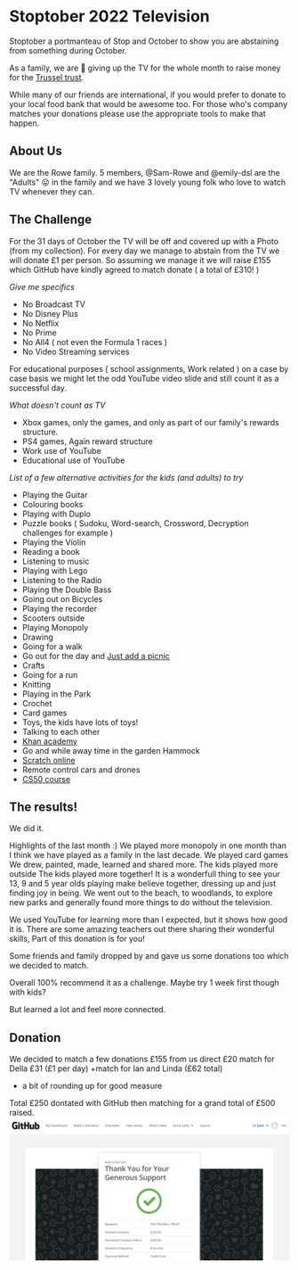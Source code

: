 # Stoptober 2022 Television

Stoptober a portmanteau of Stop and October to show you are abstaining from something during October. 

As a family, we are 🤞 giving up the TV for the whole month to raise money for the [Trussel trust](https://www.trusselltrust.org/). 

While many of our friends are international, if you would prefer to donate to your local food bank that would be awesome too. For those who's company matches your donations please use the appropriate tools to make that happen. 


## About Us

We are the Rowe family. 
5 members, @Sam-Rowe and @emily-dsl are the "Adults" 😛 in the family and we have 3 lovely young folk who love to watch TV whenever they can. 

## The Challenge

For the 31 days of October the TV will be off and covered up with a Photo (from my collection). 
For every day we manage to abstain from the TV we will donate £1 per person. So assuming we manage it we will raise £155 which GitHub have kindly agreed to match donate ( a total of £310! )

_Give me specifics_
* No Broadcast TV
* No Disney Plus
* No Netflix
* No Prime
* No All4 ( not even the Formula 1 races ) 
* No Video Streaming services

For educational purposes ( school assignments, Work related ) on a case by case basis we might let the odd YouTube video slide and still count it as a successful day.

_What doesn't count as TV_
* Xbox games, only the games, and only as part of our family's rewards structure. 
* PS4 games, Again reward structure
* Work use of YouTube
* Educational use of YouTube

_List of a few alternative activities for the kids (and adults) to try_
* Playing the Guitar
* Colouring books
* Playing with Duplo
* Puzzle books ( Sudoku, Word-search, Crossword, Decryption challenges for example )
* Playing the Violin
* Reading a book
* Listening to music
* Playing with Lego
* Listening to the Radio
* Playing the Double Bass
* Going out on Bicycles
* Playing the recorder
* Scooters outside
* Playing Monopoly
* Drawing
* Going for a walk
* Go out for the day and [Just add a picnic](https://justaddapicnic.com)
* Crafts
* Going for a run
* Knitting
* Playing in the Park
* Crochet
* Card games
* Toys, the kids have lots of toys!
* Talking to each other
* [Khan academy](https://www.khanacademy.org/)
* Go and while away time in the garden Hammock
* [Scratch online](https://scratch.mit.edu/)
* Remote control cars and drones
* [CS50 course](https://pll.harvard.edu/course/cs50-introduction-computer-science?delta=0)

## The results!
We did it. 

Highlights of the last month :) 
We played more monopoly in one month than I think we have played as a family in the last decade. 
We played card games
We drew, painted, made, learned and shared more.
The kids played more outside
The kids played more together! It is a wonderfull thing to see your 13, 9 and 5 year olds playing make believe together, dressing up and just finding joy in being.
We went out to the beach, to woodlands, to explore new parks and generally found more things to do without the television. 

We used YouTube for learning more than I expected, but it shows how good it is. There are some amazing teachers out there sharing their wonderful skills, Part of this donation is for you!

Some friends and family dropped by and gave us some donations too which we decided to match.

Overall 100% recommend it as a challenge.
Maybe try 1 week first though with kids?

But learned a lot and feel more connected.

## Donation
We decided to match a few donations 
£155 from us direct
£20 match for Della
£31 (£1 per day) +match for Ian and Linda (£62 total)
+ a bit of rounding up for good measure

Total £250 dontated with GitHub then matching for a grand total of £500 raised.
![Donation receipt for 500 pounds](https://github.com/Sam-Rowe/Stoptober-2022-TV/blob/e0f93c39b7e96944ef049b14179f0d9d10659acb/Donation%20Receipt.png)
